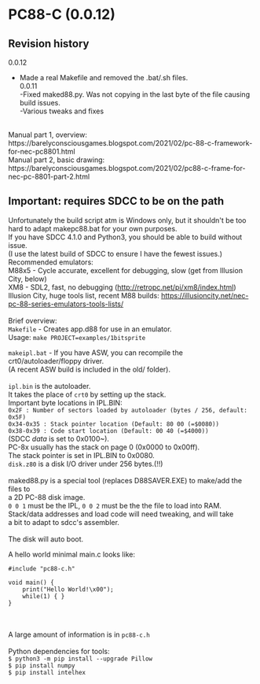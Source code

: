 # PC88-C (0.0.12)

## Revision history
0.0.12<br>
- Made a real Makefile and removed the .bat/.sh files.<br>
0.0.11 <br>
-Fixed maked88.py. Was not copying in the last byte of the file causing build issues.<br>
-Various tweaks and fixes<br>
<br>
Manual part 1, overview: https://barelyconsciousgames.blogspot.com/2021/02/pc-88-c-framework-for-nec-pc8801.html <br> 
Manual part 2, basic drawing: https://barelyconsciousgames.blogspot.com/2021/02/pc88-c-frame-for-nec-pc-8801-part-2.html <br> 

## Important: requires SDCC to be on the path<br>
Unfortunately the build script atm is Windows only, but it shouldn't be too hard to adapt makepc88.bat for your own purposes.<br>
If you have SDCC 4.1.0 and Python3, you should be able to build without issue.<br>
(I use the latest build of SDCC to ensure I have the fewest issues.)<br>
Recommended emulators:<br>
M88x5 - Cycle accurate, excellent for debugging, slow (get from Illusion City, below)<br>
XM8 - SDL2, fast, no debugging (http://retropc.net/pi/xm8/index.html) <br> 
Illusion City, huge tools list, recent M88 builds: https://illusioncity.net/nec-pc-88-series-emulators-tools-lists/ <br>
<br>
Brief overview:<br>
`Makefile` - Creates app.d88 for use in an emulator.<br>
Usage: `make PROJECT=examples/1bitsprite`<br>

`makeipl.bat` - If you have ASW, you can recompile the crt0/autoloader/floppy driver.<br>
(A recent ASW build is included in the old/ folder).<br>
<br>
`ipl.bin` is the autoloader.<br>
It takes the place of `crt0` by setting up the stack.<br>
Important byte locations in IPL.BIN:<br>
`0x2F : Number of sectors loaded by autoloader (bytes / 256, default: 0x5F)`<br>
`0x34-0x35 : Stack pointer location (Default: 80 00 (=$0080))`<br>
`0x38-0x39 : Code start location (Default: 00 40 (=$4000))`<br>
(SDCC _data_ is set to 0x0100~).<br>
PC-8x usually has the stack on page 0 (0x0000 to 0x00ff).<br>
The stack pointer is set in IPL.BIN to 0x0080.<br>
`disk.z80` is a disk I/O driver under 256 bytes.(!!)<br>
<br>
maked88.py is a special tool (replaces D88SAVER.EXE) to make/add the files to<br>
a 2D PC-88 disk image.<br>
`0 0 1` must be the IPL, `0 0 2` must be the the file to load into RAM.<br>
Stack/data addresses and load code will need tweaking, and will take<br>
a bit to adapt to sdcc's assembler.<br>
<br>
The disk will auto boot.<br>

A hello world minimal main.c looks like:<br>
```
#include "pc88-c.h"

void main() { 
    print("Hello World!\x00");
    while(1) { }
}
```
<br><br>
A large amount of information is in `pc88-c.h`
<br>
<br>
Python dependencies for tools:<br>
`$ python3 -m pip install --upgrade Pillow`<br>
`$ pip install numpy`<br>
`$ pip install intelhex`<br>
